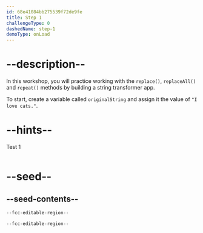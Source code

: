 ```yaml
---
id: 68e41084bb275539f72de9fe
title: Step 1
challengeType: 0
dashedName: step-1
demoType: onLoad
---
```


# --description--

In this workshop, you will practice working with the `replace()`, `replaceAll()` and `repeat()` methods by building a string transformer app. 

To start, create a variable called `originalString` and assign it the value of `"I love cats."`.

# --hints--

Test 1

```js

```

# --seed--

## --seed-contents--

```js
--fcc-editable-region--

--fcc-editable-region--
```
